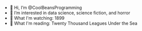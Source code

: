- 👋 Hi, I’m @CoolBeansProgramming
- 👀 I’m interested in data science, science fiction, and horror 
- 🌱 What I'm watching: 1899
- 💞️ What I'm reading: Twenty Thousand Leagues Under the Sea

<!---
CoolBeansProgramming/CoolBeansProgramming is a ✨ special ✨ repository because its `README.md` (this file) appears on your GitHub profile.
You can click the Preview link to take a look at your changes.
--->
